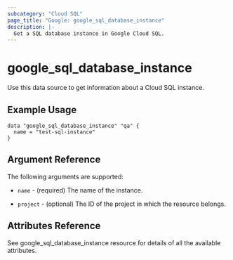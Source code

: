 ```yaml
---
subcategory: "Cloud SQL"
page_title: "Google: google_sql_database_instance"
description: |-
  Get a SQL database instance in Google Cloud SQL.
---
```


# google\_sql\_database\_instance

Use this data source to get information about a Cloud SQL instance.

## Example Usage


```hcl
data "google_sql_database_instance" "qa" {
  name = "test-sql-instance"
}
```

## Argument Reference

The following arguments are supported:

* `name` - (required) The name of the instance.

* `project` - (optional) The ID of the project in which the resource belongs.

## Attributes Reference
See google_sql_database_instance resource for details of all the available attributes.
